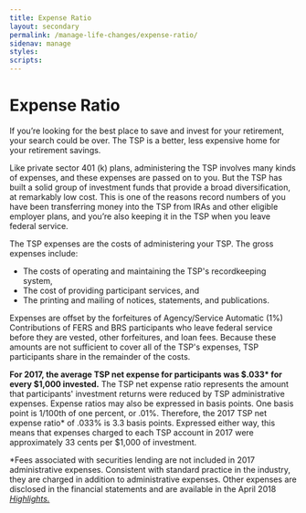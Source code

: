 ```yaml
---
title: Expense Ratio
layout: secondary
permalink: /manage-life-changes/expense-ratio/
sidenav: manage
styles:
scripts:
---
```

# Expense Ratio
If you’re looking for the best place to save and invest for your retirement, your search could be over. The TSP is a better, less expensive home for your retirement savings.
 
Like private sector 401 (k) plans, administering the TSP involves many kinds of expenses, and these expenses are passed on to you. But the TSP has built a solid group of investment funds that provide a broad diversification, at remarkably low cost. This is one of the reasons record numbers of you have been transferring money into the TSP from IRAs and other eligible employer plans, and you’re also keeping it in the TSP when you leave federal service. 
 
The TSP expenses are the costs of administering your TSP. The gross expenses include:
* The costs of operating and maintaining the TSP's recordkeeping system,
* The cost of providing participant services, and
* The printing and mailing of notices, statements, and publications.

Expenses are offset by the forfeitures of Agency/Service Automatic (1%) Contributions of FERS and BRS participants who leave federal service before they are vested, other forfeitures, and loan fees. Because these amounts are not sufficient to cover all of the TSP's expenses, TSP participants share in the remainder of the costs.

__For 2017, the average TSP net expense for participants was $.033* for every $1,000 invested.__
The TSP net expense ratio represents the amount that participants' investment returns were reduced by TSP administrative expenses. Expense ratios may also be expressed in basis points. One basis point is 1/100th of one percent, or .01%. Therefore, the 2017 TSP net expense ratio* of .033% is 3.3 basis points. Expressed either way, this means that expenses charged to each TSP account in 2017 were approximately 33 cents per $1,000 of investment.

*Fees associated with securities lending are not included in 2017 administrative expenses. Consistent with standard practice in the industry, they are charged in addition to administrative expenses. Other expenses are disclosed in the financial statements and are available in the April 2018 [*Highlights.*](https://www.tsp.gov/forms/newsletterArchive.html) 

